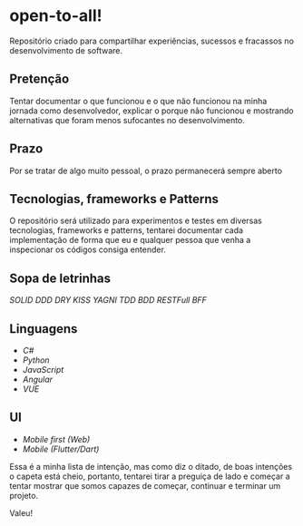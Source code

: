 # open-to-all!


Repositório criado para compartilhar experiências, sucessos e fracassos no desenvolvimento de software.

## Pretenção
Tentar documentar o que funcionou e o que não funcionou na minha jornada como desenvolvedor, explicar o porque não funcionou e mostrando alternativas que foram menos sufocantes no desenvolvimento.

## Prazo
Por se tratar de algo muito pessoal, o prazo permanecerá sempre aberto

## Tecnologias, frameworks e Patterns
O repositório será utilizado para experimentos e testes em diversas tecnologias, frameworks e patterns, tentarei documentar cada implementação de forma que eu e qualquer pessoa que venha a inspecionar os códigos consiga entender.

## Sopa de letrinhas
_SOLID_
_DDD_
_DRY_
_KISS_
_YAGNI_
_TDD_
_BDD_
_RESTFull_
_BFF_

## Linguagens
* _C#_
* _Python_
* _JavaScript_
* _Angular_
* _VUE_

## UI
* _Mobile first (Web)_
* _Mobile (Flutter/Dart)_

Essa é a minha lista de intenção, mas como diz o ditado, de boas intenções o capeta está cheio, portanto, tentarei tirar a preguiça de lado e começar a tentar mostrar que somos capazes de começar, continuar e terminar um projeto.

Valeu!


